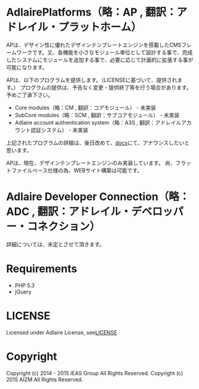 AdlairePlatforms（略：AP , 翻訳：アドレイル・プラットホーム）
========
APは、デザイン性に優れたデザインテンプレートエンジンを搭載したCMSフレームワークです。又、各機能を小さなモジュール単位として設計する事で、完成したシステムにモジュールを追加する事で、必要に応じて計画的に拡張する事が可能になります。

APは、以下のプログラムを提供します。（LICENSEに基づいて、提供されます。）  プログラムの提供は、予告なく変更・提供終了等を行う場合があります。予めご了承下さい。
- Core modules（略：CM , 翻訳：コアモジュール） - 未実装
- SubCore modules（略：SCM , 翻訳：サブコアモジュール） - 未実装
- Adlaire account authentication system（略：A3S , 翻訳：アドレイルアカウント認証システム） - 未実装

上記されたプログラムの詳細は、後日改めて、[docs]()にて、アナウンスしたいと思います。

APは、現在、デザインテンプレートエンジンのみ実装しています。  尚、フラットファイルベース仕様の為、WEBサイト構築は可能です。

Adlaire Developer Connection（略：ADC , 翻訳：アドレイル・デベロッパー・コネクション）
========
詳細については、未定とさせて頂きます。

Requirements
========
- PHP 5.3
- jQuery

LICENSE
========
Licensed under Adlaire License, see[LICENSE](https://github.com/win-k/AdlairePlatform/blob/master/Licenses/LICENSE_Ver.1.0)

Copyright
========
Copyright (c) 2014 - 2015 IEAS Group All Rights Reserved.  Copyright (c) 2015 AIZM All Rights Reserved.


